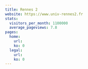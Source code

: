 ```yaml
---
title: Rennes 2
website: https://www.univ-rennes2.fr
stats:
  visitors_per_month: 1100000
  average_pageviews: 7.8
pages:
  home: 
    url: 
    ko: 0
  legal: 
    url: 
    ko: 0
---
```

